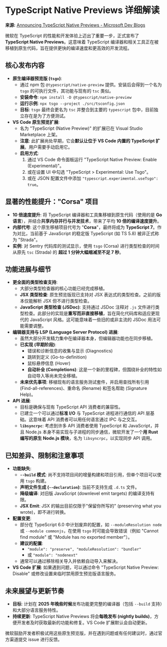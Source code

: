 # TypeScript Native Previews 详细解读

**来源:** [Announcing TypeScript Native Previews - Microsoft Dev Blogs](https://devblogs.microsoft.com/typescript/announcing-typescript-native-previews/)

微软在 TypeScript 的性能和开发体验上迈出了重要一步，正式宣布了 **TypeScript Native Previews**。这意味着 TypeScript 编译器和相关工具正在被移植到原生代码，旨在提供更快的编译速度和更高效的开发流程。

## 核心发布内容

*   **原生编译器预览版 (`tsgo`)**:
    *   通过 npm 包 `@typescript/native-preview` 提供。安装后会得到一个名为 `tsgo` 的可执行文件，其功能与现有的 `tsc` 类似。
    *   **安装命令**: `npm install -D @typescript/native-preview`
    *   **运行示例**: `npx tsgo --project ./src/tsconfig.json`
    *   **目标**: `tsgo` 最终会更名为 `tsc` 并整合到主要的 `typescript` 包中，目前独立存在是为了方便测试。
*   **VS Code 原生预览扩展**:
    *   名为 "TypeScript (Native Preview)" 的扩展已在 Visual Studio Marketplace 上架。
    *   **注意**: 此扩展尚处早期，它会**默认让位于 VS Code 内置的 TypeScript 扩展**。用户需要手动启用它。
    *   **启用方式**:
        1.  通过 VS Code 命令面板运行 "TypeScript Native Preview: Enable (Experimental)"。
        2.  或在设置 UI 中勾选 "TypeScript > Experimental: Use Tsgo"。
        3.  或在 JSON 配置文件中添加 `"typescript.experimental.useTsgo": true`。

## 显著的性能提升："Corsa" 项目

*   **10 倍速度提升**: 将 TypeScript 编译器和工具集移植到原生代码（使用的是 **Go 语言**），并结合**共享内存并行与并发技术**，带来了平均 **10 倍的编译速度提升**。
*   **内部代号**: 这个原生移植项目代号为 "**Corsa**"，最终将成为 **TypeScript 7**。作为对比，当前基于 JavaScript 的稳定版 TypeScript (如 TS 5.8) 被非正式称为 "Strada"。
*   **实例**: 对 Sentry 代码库的测试显示，使用 `tsgo` (Corsa) 进行类型检查的时间从原先 `tsc` (Strada) 的 **超过 1 分钟大幅缩减至不足 7 秒**。

## 功能进展与细节

*   **更全面的类型检查支持**:
    *   大部分类型检查器的核心功能已经完成移植。
    *   **JSX 类型检查**: 原生预览版现已支持对 JSX 表达式的类型检查。之前的版本仅能解析 JSX 但不进行类型检查。
    *   **JavaScript 类型检查 (JSDoc)**: 支持通过 JSDoc 注释对 `.js` 文件进行类型检查。此部分的实现是**重写而非直接移植**，旨在简化代码库和适应更现代的 JavaScript 风格。这可能意味着一些旧的或非主流的 JSDoc 用法可能需要调整。
*   **编辑器支持与 LSP (Language Server Protocol) 进展**:
    *   虽然大部分开发精力集中在编译器本身，但编辑器功能也在同步移植。
    *   **已实现 (早期阶段)**:
        *   错误和诊断信息的收集与显示 (Diagnostics)
        *   跳转到定义 (Go-to-definition)
        *   鼠标悬停信息 (Hover)
        *   **自动补全 (Completions)**: 这是一个新的里程碑，但围绕补全的特性如自动导入等尚未完全移植。
    *   **未来优先事项**: 移植现有的语言服务测试套件，并启用查找所有引用 (Find-all-references)、重命名 (Rename) 和签名帮助 (Signature Help)。
*   **API 进展**:
    *   目标是确保与现有 TypeScript API 消费者的兼容性。
    *   已建立一个可以通过**标准 I/O** 与 TypeScript 进程进行通信的 API 层基础。这意味着 API 消费者可以用任何语言通过 IPC 与之交互。
    *   **`libsyncrpc`**: 考虑到许多 API 消费者使用 TypeScript 和 JavaScript，并且 Node.js 本身不易实现与子进程的同步通信，微软开发了一个**用 Rust 编写的原生 Node.js 模块**，名为 `libsyncrpc`，以实现同步 API 调用。

## 已知差异、限制和注意事项

*   **功能缺失**:
    *   **`--build` 模式**: 尚不支持项目间的增量构建和项目引用，但单个项目可以使用 `tsgo` 构建。
    *   **声明文件生成 (`--declaration`)**: 当前不支持生成 `.d.ts` 文件。
    *   **降级编译**: 对旧版 JavaScript (downlevel emit targets) 的编译支持有限。
    *   **JSX Emit**: JSX 的输出目前仅限于"保留你所写的" (preserving what you wrote)，即不进行转换。
*   **配置变更**:
    *   部分在 TypeScript 6.0 中计划废弃的配置，如 `--moduleResolution node` 或 `--module commonjs`，在使用 `tsgo` 时可能会导致错误（例如 "Cannot find module" 或 "Module has no exported member"）。
    *   **建议的配置**:
        *   `"module": "preserve", "moduleResolution": "bundler"`
        *   或 `"module": "nodenext"`
    *   通常可以通过移除相关导入并依赖自动导入来解决。
*   **VS Code 扩展**: 如果遇到问题，可以通过命令 "TypeScript Native Preview: Disable" 或修改设置来临时禁用原生预览版语言服务。

## 未来展望与更新节奏

*   **目标**: 计划在 **2025 年晚些时候**发布功能更完整的编译器（包括 `--build` 支持）和大部分语言服务特性。
*   **持续更新**: TypeScript Native Previews 将会**每晚发布 (nightly builds)**，方便开发者及时获取最新的功能和修复。VS Code 扩展默认会自动更新。

微软鼓励开发者积极试用这些原生预览版，并在遇到问题或有任何建议时，通过官方渠道提交 issue 进行反馈。 